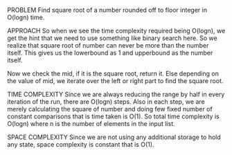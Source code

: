 PROBLEM 
Find square root of a number rounded off to floor integer in O(logn) time.

APPROACH
So when we see the time complexity required being O(logn), we get the hint that we need to use something like binary
search here. So we realize that square root of number can never be more than the number itself. This gives us the lowerbound
as 1 and upperbound as the number itself.

Now we check the mid, if it is the square root, return it. Else depending on the value of mid, we iterate over the left
or right part to find the square root.

TIME COMPLEXITY
Since we are always reducing the range by half in every iteration of the run, there are O(logn) steps.
Also in each step, we are merely calculating the square of number and doing few fixed number of constant comparisons that is
time taken is O(1). So total time complexity is O(logn) where n is the number of elements in the input list.

SPACE COMPLEXITY
Since we are not using any additional storage to hold any state, space complexity is constant that is O(1).